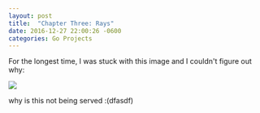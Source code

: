 ```yaml
---
layout: post
title:  "Chapter Three: Rays"
date: 2016-12-27 22:00:26 -0600
categories: Go Projects
---
```

For the longest time, I was stuck with this image and I couldn't figure out why:

![]({{site.baseurl}}/assets/img/out2-bug.png)

why is this not being served :(dfasdf)
